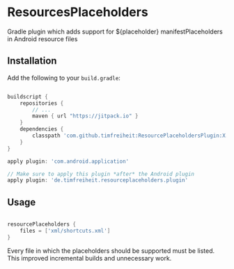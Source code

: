 ResourcesPlaceholders
======

Gradle plugin which adds support for ${placeholder} manifestPlaceholders in Android resource files   

Installation
------------

Add the following to your `build.gradle`:

```gradle

buildscript {
    repositories {
        // ...
        maven { url "https://jitpack.io" }
    }
    dependencies {
        classpath 'com.github.timfreiheit:ResourcePlaceholdersPlugin:X.X.X'
    }
}

apply plugin: 'com.android.application'

// Make sure to apply this plugin *after* the Android plugin
apply plugin: 'de.timfreiheit.resourceplaceholders.plugin'

```

Usage
------------

```gradle

resourcePlaceholders {
    files = ['xml/shortcuts.xml']
}

```

Every file in which the placeholders should be supported must be listed.
This improved incremental builds and unnecessary work.

